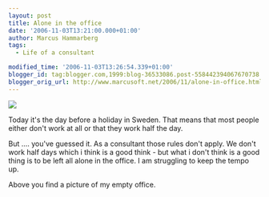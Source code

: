 ```yaml
---
layout: post
title: Alone in the office
date: '2006-11-03T13:21:00.000+01:00'
author: Marcus Hammarberg
tags:
  - Life of a consultant

modified_time: '2006-11-03T13:26:54.339+01:00'
blogger_id: tag:blogger.com,1999:blog-36533086.post-558442394067670738
blogger_orig_url: http://www.marcusoft.net/2006/11/alone-in-office.html
---
```


[<img
src="http://photos1.blogger.com/blogger2/4958/4459/320/IMAGE_094.jpg"
style="DISPLAY: block; MARGIN: 0px auto 10px; CURSOR: hand; TEXT-ALIGN: center"
data-border="0" />](http://photos1.blogger.com/blogger2/4958/4459/1600/IMAGE_094.jpg)

<div>

Today it's the day before a holiday in Sweden. That means that most
people either don't work at all or that they work half the day.

</div>



<div>

</div>



<div>

But .... you've guessed it. As a consultant those rules don't apply. We
don't work half days which i think is a good think - but what i don't
think is a good thing is to be left all alone in the office. I am
struggling to keep the tempo up.

</div>



<div>

</div>



<div>

Above you find a picture of my empty office.

</div>
